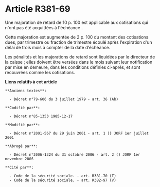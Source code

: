 # Article R381-69

Une majoration de retard de 10 p. 100 est applicable aux cotisations qui n'ont pas été acquittées à l'échéance   . 

Cette majoration est augmentée de 2 p. 100 du montant des cotisations dues, par trimestre ou fraction de trimestre écoulé
après l'expiration d'un délai de trois mois à compter de la date d'échéance. 

Les pénalités et les majorations de retard sont liquidées par le directeur de la caisse ; elles doivent être versées dans le
mois suivant leur notification par mise en demeure, dans les conditions définies ci-après, et sont recouvrées comme les
cotisations.

**Liens relatifs à cet article**

	**Anciens textes**:

	  - Décret n°79-606 du 3 juillet 1979 - art. 36 (Ab)

	**Codifié par**:

	  - Décret n°85-1353 1985-12-17

	**Modifié par**:

	  - Décret n°2001-567 du 29 juin 2001 - art. 1 () JORF 1er juillet 2001

	**Abrogé par**:

	  - Décret n°2006-1324 du 31 octobre 2006 - art. 2 () JORF 1er novembre 2006

	**Cité par**:

	  - Code de la sécurité sociale. - art. R381-70 (T)
	  - Code de la sécurité sociale. - art. R382-97 (V)
